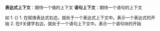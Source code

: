 **表达式上下文**：期待一个值的上下文
**语句上下文**：期待一个语句的上下文

如
	1. {}
		1. 在赋值表达式右边，就处于一个表达式上下文中。表示一个表达式的开始
		2. 在if关键字右边，就处于一个语句上下文中。表示一个语句块的开始